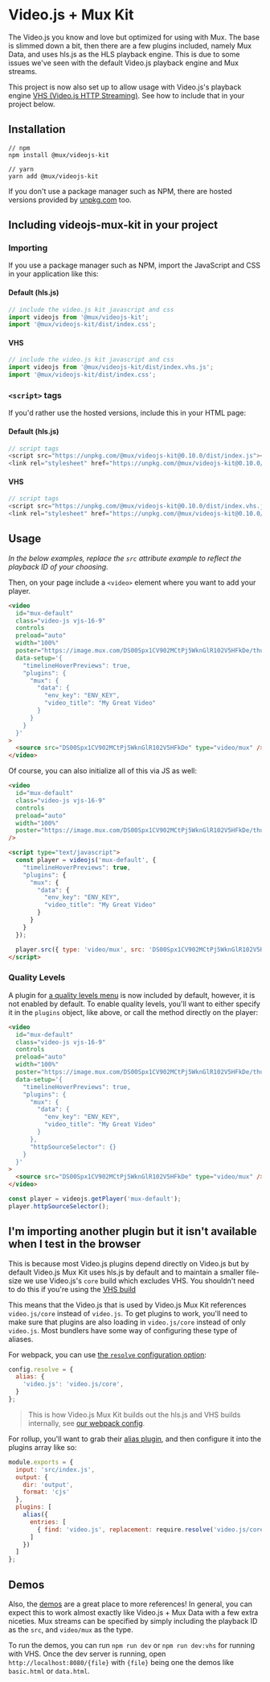 # Video.js + Mux Kit

The Video.js you know and love but optimized for using with Mux. The base is slimmed down a bit, then there are a few plugins included, namely Mux Data, and uses hls.js as the HLS playback engine. This is due to some issues we've seen with the default Video.js playback engine and Mux streams.

This project is now also set up to allow usage with Video.js's playback engine [VHS (Video.js HTTP Streaming)](https://github.com/videojs/http-streaming). See how to include that in your project below.

## Installation

```
// npm
npm install @mux/videojs-kit

// yarn
yarn add @mux/videojs-kit
```

If you don't use a package manager such as NPM, there are hosted versions provided by [unpkg.com](https://unpkg.com) too.

## Including videojs-mux-kit in your project

### Importing

If you use a package manager such as NPM, import the JavaScript and CSS in your application like this:

#### Default (hls.js)
```js
// include the video.js kit javascript and css
import videojs from '@mux/videojs-kit';
import '@mux/videojs-kit/dist/index.css';  
```

#### VHS
```js
// include the video.js kit javascript and css
import videojs from '@mux/videojs-kit/dist/index.vhs.js';
import '@mux/videojs-kit/dist/index.css';
```

### `<script>` tags

If you'd rather use the hosted versions, include this in your HTML page:

#### Default (hls.js)
```js
// script tags
<script src="https://unpkg.com/@mux/videojs-kit@0.10.0/dist/index.js"></script>
<link rel="stylesheet" href="https://unpkg.com/@mux/videojs-kit@0.10.0/dist/index.css">
```

#### VHS
```js
// script tags
<script src="https://unpkg.com/@mux/videojs-kit@0.10.0/dist/index.vhs.js"></script>
<link rel="stylesheet" href="https://unpkg.com/@mux/videojs-kit@0.10.0/dist/index.css">
```

## Usage

_In the below examples, replace the `src` attribute example to reflect the playback ID of your choosing._


Then, on your page include a `<video>` element where you want to add your player.

```html
<video
  id="mux-default"
  class="video-js vjs-16-9"
  controls
  preload="auto"
  width="100%"
  poster="https://image.mux.com/DS00Spx1CV902MCtPj5WknGlR102V5HFkDe/thumbnail.jpg"
  data-setup='{
    "timelineHoverPreviews": true,
    "plugins": {
      "mux": {
        "data": {
          "env_key": "ENV_KEY",
          "video_title": "My Great Video"
        }
      }
    }
  }'
>
  <source src="DS00Spx1CV902MCtPj5WknGlR102V5HFkDe" type="video/mux" />
</video>
```

Of course, you can also initialize all of this via JS as well:

```html
<video
  id="mux-default"
  class="video-js vjs-16-9"
  controls
  preload="auto"
  width="100%"
  poster="https://image.mux.com/DS00Spx1CV902MCtPj5WknGlR102V5HFkDe/thumbnail.jpg"
/>

<script type="text/javascript">
  const player = videojs('mux-default', {
    "timelineHoverPreviews": true,
    "plugins": {
      "mux": {
        "data": {
          "env_key": "ENV_KEY",
          "video_title": "My Great Video"
        }
      }
    }
  });

  player.src({ type: 'video/mux', src: 'DS00Spx1CV902MCtPj5WknGlR102V5HFkDe' });
</script>
```

### Quality Levels

A plugin for [a quality levels menu](https://github.com/jfujita/videojs-http-source-selector) is now included by default, however, it is not enabled by default.
To enable quality levels, you'll want to either specify it in the `plugins` object, like above, or call the method directly on the player:
```html
<video
  id="mux-default"
  class="video-js vjs-16-9"
  controls
  preload="auto"
  width="100%"
  poster="https://image.mux.com/DS00Spx1CV902MCtPj5WknGlR102V5HFkDe/thumbnail.jpg"
  data-setup='{
    "timelineHoverPreviews": true,
    "plugins": {
      "mux": {
        "data": {
          "env_key": "ENV_KEY",
          "video_title": "My Great Video"
        }
      },
      "httpSourceSelector": {}
    }
  }'
>
  <source src="DS00Spx1CV902MCtPj5WknGlR102V5HFkDe" type="video/mux" />
</video>
```

```js
const player = videojs.getPlayer('mux-default');
player.httpSourceSelector();
```

## I'm importing another plugin but it isn't available when I test in the browser

This is because most Video.js plugins depend directly on Video.js but by default Video.js Mux Kit uses hls.js by default and to maintain a smaller file-size we use Video.js's `core` build which excludes VHS. You shouldn't need to do this if you're using the [VHS build](#vhs)

This means that the Video.js that is used by Video.js Mux Kit references `video.js/core` instead of `video.js`. To get plugins to work, you'll need to make sure that plugins are also loading in `video.js/core` instead of only `video.js`. Most bundlers have some way of configuring these type of aliases.

For webpack, you can use [the `resolve` configuration option](https://webpack.js.org/configuration/resolve/):
```js
config.resolve = {
  alias: {
    'video.js': 'video.js/core',
  }
};
```
> This is how Video.js Mux Kit builds out the hls.js and VHS builds internally, see [our webpack config](./webpack.common.js).

For rollup, you'll want to grab their [alias plugin](https://github.com/rollup/plugins/tree/master/packages/alias), and then configure it into the plugins array like so:
```js
module.exports = {
  input: 'src/index.js',
  output: {
    dir: 'output',
    format: 'cjs'
  },
  plugins: [
    alias({
      entries: [
        { find: 'video.js', replacement: require.resolve('video.js/core') }
      ]
    })
  ]
};
```

## Demos

Also, the [demos](https://github.com/muxinc/videojs-mux-kit/tree/main/src/demo) are a great place to more references! In general, you can expect this to work almost exactly like Video.js + Mux Data with a few extra niceties. Mux streams can be specified by simply including the playback ID as the `src`, and `video/mux` as the type.

To run the demos, you can run `npm run dev` or `npm run dev:vhs` for running with VHS.
Once the dev server is running, open `http://localhost:8080/{file}` with `{file}` being one the demos like `basic.html` or `data.html`.
